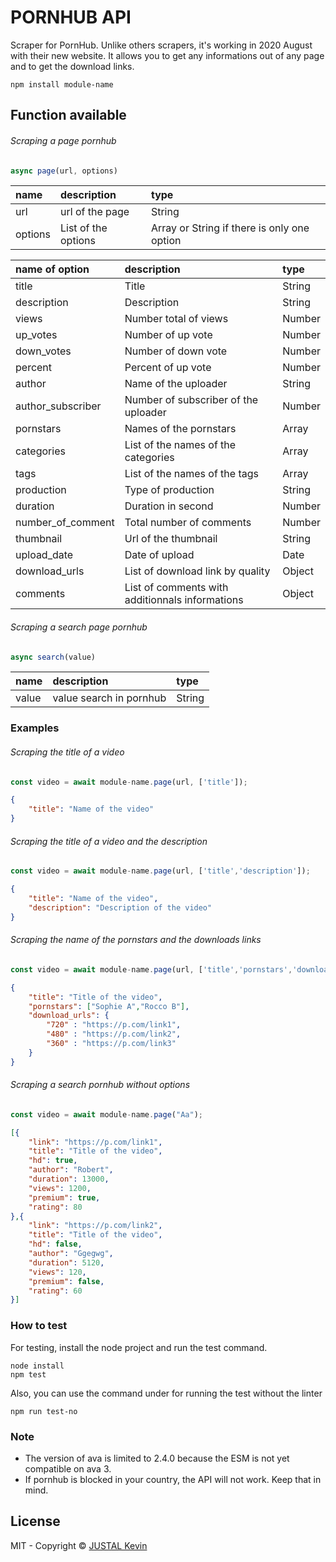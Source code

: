 # PORNHUB API

Scraper for PornHub. Unlike others scrapers, it's working in 2020 August with their new website. It allows you to get any informations out of any page and to get the download links.

`npm install module-name`

## Function available

###### Scraping a page pornhub

```js
async page(url, options)
```

| name | description | type |
| :--- | :---------- | :--- |
| url | url of the page | String |
| options | List of the options | Array or String if there is only one option|


| name of option | description | type |
| :--- | :---------- | :--- |
| title | Title | String |
| description | Description | String |
| views | Number total of views | Number |
| up_votes | Number of up vote | Number |
| down_votes | Number of down vote | Number |
| percent | Percent of up vote | Number |
| author | Name of the uploader | String |
| author_subscriber | Number of subscriber of the uploader | Number |
| pornstars | Names of the pornstars | Array |
| categories | List of the names of the categories | Array |
| tags | List of the names of the tags | Array |
| production | Type of production | String |
| duration | Duration in second | Number |
| number_of_comment | Total number of comments | Number |
| thumbnail | Url of the thumbnail | String |
| upload_date | Date of upload | Date |
| download_urls | List of download link by quality | Object |
| comments | List of comments with additionnals informations | Object |

######  Scraping a search page pornhub

```js
async search(value)
```

| name | description | type |
| :--- | :---------- | :--- |
| value | value search in pornhub | String |

### Examples

###### Scraping the title of a video

```js
const video = await module-name.page(url, ['title']);
```


```json
{
	"title": "Name of the video"
}
```

###### Scraping the title of a video and the description

```js
const video = await module-name.page(url, ['title','description']);
```

```json
{
	"title": "Name of the video",
	"description": "Description of the video"
}
```

###### Scraping the name of the pornstars and the downloads links

```js
const video = await module-name.page(url, ['title','pornstars','download_urls']);
```

```json
{
	"title": "Title of the video",
	"pornstars": ["Sophie A","Rocco B"],
	"download_urls": {
		"720" : "https://p.com/link1",
		"480" : "https://p.com/link2",
		"360" : "https://p.com/link3"
	}
}
```

###### Scraping a search pornhub without options

```js
const video = await module-name.page("Aa");
```

```json
[{
	"link": "https://p.com/link1",
	"title": "Title of the video",
	"hd": true,
	"author": "Robert",
	"duration": 13000,
	"views": 1200,
	"premium": true,
	"rating": 80
},{
	"link": "https://p.com/link2",
	"title": "Title of the video",
	"hd": false,
	"author": "Ggegwg",
	"duration": 5120,
	"views": 120,
	"premium": false,
	"rating": 60
}]
```

### How to test

For testing, install the node project and run the test command.

```shell
node install
npm test
```

Also, you can use the command under for running the test without the linter

```shell
npm run test-no
```

### Note

- The version of ava is limited to 2.4.0 because the ESM is not yet compatible on ava 3.
- If pornhub is blocked in your country, the API will not work. Keep that in mind.

## License

MIT - Copyright &copy; [JUSTAL Kevin](https://teamkd.online/)
